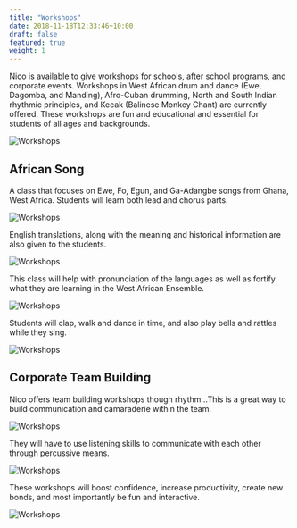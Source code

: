 ```yaml
---
title: "Workshops"
date: 2018-11-18T12:33:46+10:00
draft: false
featured: true
weight: 1
---
```


Nico is available to give workshops for schools, after school programs, and corporate events. 
Workshops in West African drum and dance (Ewe, Dagomba, and Manding), Afro-Cuban 
drumming, North and South Indian rhythmic principles, and Kecak (Balinese Monkey Chant) 
are currently offered. These workshops are fun and educational and essential for students of 
all ages and backgrounds.

![Workshops](/images/workshops/1.jpg)

## African Song

A class that focuses on Ewe, Fo, Egun, and Ga-Adangbe songs from Ghana, West Africa. Students will learn both lead and chorus parts.

![Workshops](/images/workshops/8.jpg)

English translations, along with the meaning and historical information are also given to the students.

![Workshops](/images/workshops/4.jpg)

This class will help with pronunciation of the languages as well as fortify what they are learning in the West African Ensemble.

![Workshops](/images/workshops/7.jpg)

Students will clap, walk and dance in time, and also play bells and rattles while they sing.

![Workshops](/images/workshops/2.jpg)

## Corporate Team Building

Nico offers team building workshops though rhythm…This is a great way to build communication and camaraderie within the team. 

![Workshops](/images/workshops/6.jpg)

They will have to use listening skills to communicate with each other through percussive means. 

![Workshops](/images/workshops/5.jpg)

These workshops will boost confidence, increase productivity, create new bonds, and most importantly be fun and interactive.

![Workshops](/images/workshops/3.jpg)